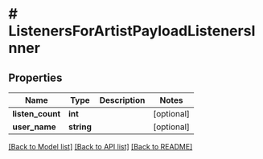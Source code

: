 # # ListenersForArtistPayloadListenersInner

## Properties

Name | Type | Description | Notes
------------ | ------------- | ------------- | -------------
**listen_count** | **int** |  | [optional]
**user_name** | **string** |  | [optional]

[[Back to Model list]](../../README.md#models) [[Back to API list]](../../README.md#endpoints) [[Back to README]](../../README.md)
